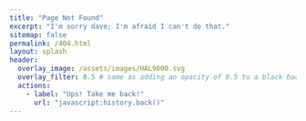 ```yaml
---
title: "Page Not Found"
excerpt: "I'm sorry dave; I'm afraid I can't do that."
sitemap: false
permalink: /404.html
layout: splash
header:
  overlay_image: /assets/images/HAL9000.svg
  overlay_filter: 0.5 # same as adding an opacity of 0.5 to a black background
  actions:
    - label: "Ups! Take me back!"
      url: "javascript:history.back()"
---
```


<script>
  var GOOG_FIXURL_LANG = 'en';
  var GOOG_FIXURL_SITE = '{{ site.url }}';
</script>
<!--suppress JSUnresolvedLibraryURL -->
<script src="https://linkhelp.clients.google.com/tbproxy/lh/wm/fixurl.js">
</script>
